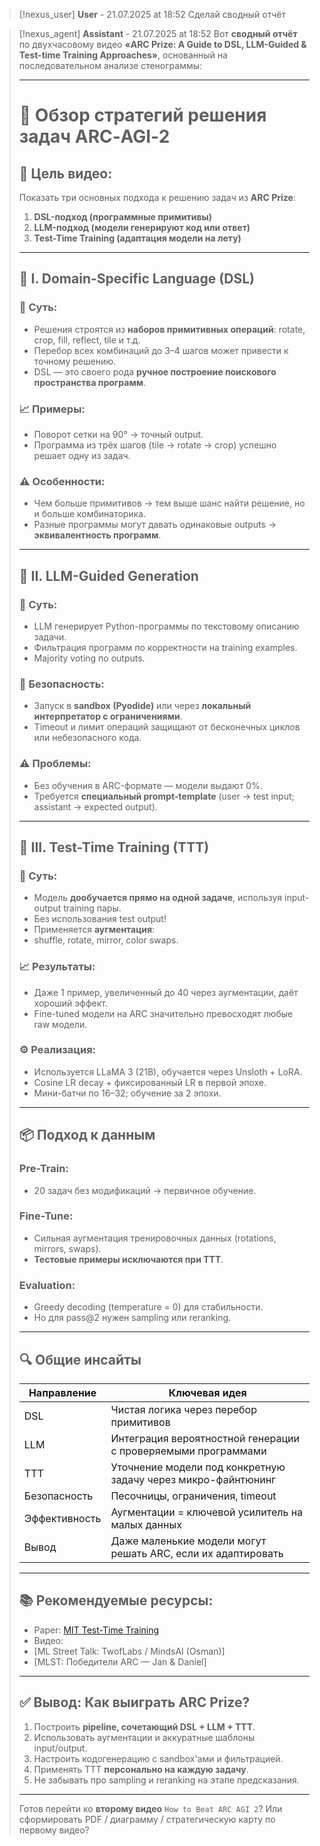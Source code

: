 >[!nexus_user] **User** - 21.07.2025 at 18:52
> Сделай сводный отчёт
<!-- UID: 1078ab4f-8781-48fd-bdae-fb6a512b71f0 -->




>[!nexus_agent] **Assistant** - 21.07.2025 at 18:52
> Вот **сводный отчёт** по двухчасовому видео **«ARC Prize: A Guide to DSL, LLM-Guided & Test-time Training Approaches»**, основанный на последовательном анализе стенограммы:
> 
> ---
> 
> # 🧠 **Обзор стратегий решения задач ARC‑AGI‑2**
> ## 🎯 Цель видео:
> Показать три основных подхода к решению задач из **ARC Prize**:
> 1. **DSL-подход (программные примитивы)** 
> 2. **LLM-подход (модели генерируют код или ответ)** 
> 3. **Test-Time Training (адаптация модели на лету)**
> 
> ---
> 
> ## 🧩 I. Domain-Specific Language (DSL)
> 
> ### 📌 Суть:
> - Решения строятся из **наборов примитивных операций**: rotate, crop, fill, reflect, tile и т.д.
> - Перебор всех комбинаций до 3–4 шагов может привести к точному решению.
> - DSL — это своего рода **ручное построение поискового пространства программ**.
> 
> ### 📈 Примеры:
> - Поворот сетки на 90° → точный output.
> - Программа из трёх шагов (tile → rotate → crop) успешно решает одну из задач.
> 
> ### ⚠️ Особенности:
> - Чем больше примитивов → тем выше шанс найти решение, но и больше комбинаторика.
> - Разные программы могут давать одинаковые outputs → **эквивалентность программ**.
> 
> ---
> 
> ## 🤖 II. LLM-Guided Generation
> 
> ### 📌 Суть:
> - LLM генерирует Python-программы по текстовому описанию задачи.
> - Фильтрация программ по корректности на training examples.
> - Majority voting по outputs.
> 
> ### 🔐 Безопасность:
> - Запуск в **sandbox (Pyodide)** или через **локальный интерпретатор с ограничениями**.
> - Timeout и лимит операций защищают от бесконечных циклов или небезопасного кода.
> 
> ### ⚠️ Проблемы:
> - Без обучения в ARC-формате — модели выдают 0%.
> - Требуется **специальный prompt-template** (user → test input; assistant → expected output).
> 
> ---
> 
> ## 🧪 III. Test-Time Training (TTT)
> 
> ### 📌 Суть:
> - Модель **дообучается прямо на одной задаче**, используя input-output training пары.
> - Без использования test output!
> - Применяется **аугментация**:
>  - shuffle, rotate, mirror, color swaps.
> 
> ### 📈 Результаты:
> - Даже 1 пример, увеличенный до 40 через аугментации, даёт хороший эффект.
> - Fine-tuned модели на ARC значительно превосходят любые raw модели.
> 
> ### ⚙️ Реализация:
> - Используется LLaMA 3 (21B), обучается через Unsloth + LoRA.
> - Cosine LR decay + фиксированный LR в первой эпохе.
> - Мини-батчи по 16–32; обучение за 2 эпохи.
> 
> ---
> 
> ## 📦 Подход к данным
> 
> ### Pre-Train:
> - 20 задач без модификаций → первичное обучение.
> 
> ### Fine-Tune:
> - Сильная аугментация тренировочных данных (rotations, mirrors, swaps).
> - **Тестовые примеры исключаются при TTT**.
> 
> ### Evaluation:
> - Greedy decoding (temperature = 0) для стабильности.
> - Но для pass@2 нужен sampling или reranking.
> 
> ---
> 
> ## 🔍 Общие инсайты
> 
> | Направление | Ключевая идея |
> |-------------|---------------|
> | DSL | Чистая логика через перебор примитивов |
> | LLM | Интеграция вероятностной генерации с проверяемыми программами |
> | TTT | Уточнение модели под конкретную задачу через микро-файнтюнинг |
> | Безопасность | Песочницы, ограничения, timeout |
> | Эффективность | Аугментации = ключевой усилитель на малых данных |
> | Вывод | Даже маленькие модели могут решать ARC, если их адаптировать |
> 
> ---
> 
> ## 📚 Рекомендуемые ресурсы:
> 
> - Paper: [MIT Test-Time Training](https://arxiv.org/abs/2006.10726)
> - Видео: 
>  - [ML Street Talk: TwofLabs / MindsAI (Osman)] 
>  - [MLST: Победители ARC — Jan & Daniel]
> 
> ---
> 
> ## ✅ Вывод: Как выиграть ARC Prize?
> 
> 1. Построить **pipeline, сочетающий DSL + LLM + TTT**.
> 2. Использовать аугментации и аккуратные шаблоны input/output.
> 3. Настроить кодогенерацию с sandbox'ами и фильтрацией.
> 4. Применять TTT **персонально на каждую задачу**.
> 5. Не забывать про sampling и reranking на этапе предсказания.
> 
> ---
> 
> Готов перейти ко **второму видео** `How to Beat ARC AGI 2`? Или сформировать PDF / диаграмму / стратегическую карту по первому видео?
<!-- UID: e7f3a23b-8495-4487-ab12-ddaca6b2a737 -->
